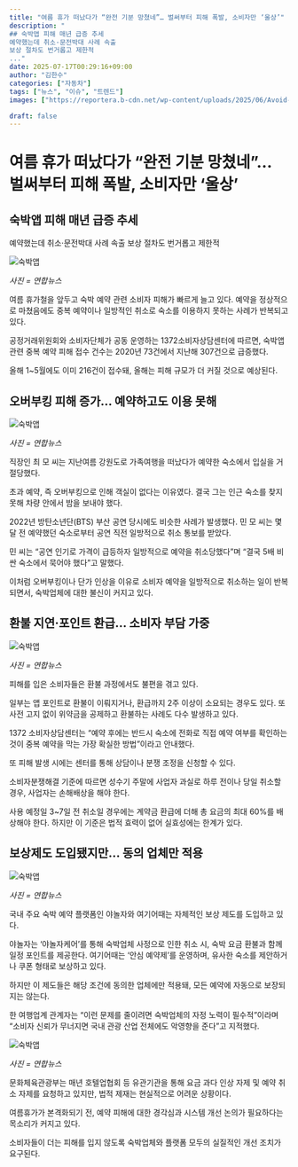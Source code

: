 ```yaml
---
title: "여름 휴가 떠났다가 “완전 기분 망쳤네”… 벌써부터 피해 폭발, 소비자만 ‘울상’"
description: "
## 숙박앱 피해 매년 급증 추세
예약했는데 취소·문전박대 사례 속출
보상 절차도 번거롭고 제한적
..."
date: 2025-07-17T00:29:16+09:00
author: "김한수"
categories: ["자동차"]
tags: ["뉴스", "이슈", "트렌드"]
images: ["https://reportera.b-cdn.net/wp-content/uploads/2025/06/Avoid-duplicate-reservations-for-accommodation-apps-1024x576.jpg"]

draft: false
---
```


# 여름 휴가 떠났다가 “완전 기분 망쳤네”… 벌써부터 피해 폭발, 소비자만 ‘울상’


## 숙박앱 피해 매년 급증 추세
예약했는데 취소·문전박대 사례 속출
보상 절차도 번거롭고 제한적


![숙박앱](https://reportera.b-cdn.net/wp-content/uploads/2025/06/Avoid-duplicate-reservations-for-accommodation-apps-1024x576.jpg)

*사진 = 연합뉴스*

여름 휴가철을 앞두고 숙박 예약 관련 소비자 피해가 빠르게 늘고 있다. 예약을 정상적으로 마쳤음에도 중복 예약이나 일방적인 취소로 숙소를 이용하지 못하는 사례가 반복되고 있다.

공정거래위원회와 소비자단체가 공동 운영하는 1372소비자상담센터에 따르면, 숙박앱 관련 중복 예약 피해 접수 건수는 2020년 73건에서 지난해 307건으로 급증했다.

올해 1~5월에도 이미 216건이 접수돼, 올해는 피해 규모가 더 커질 것으로 예상된다.


## 오버부킹 피해 증가… 예약하고도 이용 못해


![숙박앱](https://reportera.b-cdn.net/wp-content/uploads/2025/06/휴가-1-1024x691.jpg)

*사진 = 연합뉴스*

직장인 최 모 씨는 지난여름 강원도로 가족여행을 떠났다가 예약한 숙소에서 입실을 거절당했다.

초과 예약, 즉 오버부킹으로 인해 객실이 없다는 이유였다. 결국 그는 인근 숙소를 찾지 못해 차량 안에서 밤을 보내야 했다.

2022년 방탄소년단(BTS) 부산 공연 당시에도 비슷한 사례가 발생했다. 민 모 씨는 몇 달 전 예약했던 숙소로부터 공연 직전 일방적으로 취소 통보를 받았다.

민 씨는 “공연 인기로 가격이 급등하자 일방적으로 예약을 취소당했다”며 “결국 5배 비싼 숙소에서 묵어야 했다”고 말했다.

이처럼 오버부킹이나 단가 인상을 이유로 소비자 예약을 일방적으로 취소하는 일이 반복되면서, 숙박업체에 대한 불신이 커지고 있다.


## 환불 지연·포인트 환급… 소비자 부담 가중


![숙박앱](https://reportera.b-cdn.net/wp-content/uploads/2025/06/숙박앱-2-1024x576.jpg)

*사진 = 연합뉴스*

피해를 입은 소비자들은 환불 과정에서도 불편을 겪고 있다.

일부는 앱 포인트로 환불이 이뤄지거나, 환급까지 2주 이상이 소요되는 경우도 있다. 또 사전 고지 없이 위약금을 공제하고 환불하는 사례도 다수 발생하고 있다.

1372 소비자상담센터는 “예약 후에는 반드시 숙소에 전화로 직접 예약 여부를 확인하는 것이 중복 예약을 막는 가장 확실한 방법”이라고 안내했다.

또 피해 발생 시에는 센터를 통해 상담이나 분쟁 조정을 신청할 수 있다.

소비자분쟁해결 기준에 따르면 성수기 주말에 사업자 과실로 하루 전이나 당일 취소할 경우, 사업자는 손해배상을 해야 한다.

사용 예정일 3~7일 전 취소일 경우에는 계약금 환급에 더해 총 요금의 최대 60%를 배상해야 한다. 하지만 이 기준은 법적 효력이 없어 실효성에는 한계가 있다.


## 보상제도 도입됐지만… 동의 업체만 적용


![숙박앱](https://reportera.b-cdn.net/wp-content/uploads/2025/06/숙박앱-1-1024x576.jpg)

*사진 = 연합뉴스*

국내 주요 숙박 예약 플랫폼인 야놀자와 여기어때는 자체적인 보상 제도를 도입하고 있다.

야놀자는 ‘야놀자케어’를 통해 숙박업체 사정으로 인한 취소 시, 숙박 요금 환불과 함께 일정 포인트를 제공한다. 여기어때는 ‘안심 예약제’를 운영하며, 유사한 숙소를 제안하거나 쿠폰 형태로 보상하고 있다.

하지만 이 제도들은 해당 조건에 동의한 업체에만 적용돼, 모든 예약에 자동으로 보장되지는 않는다.

한 여행업계 관계자는 “이런 문제를 줄이려면 숙박업체의 자정 노력이 필수적”이라며 “소비자 신뢰가 무너지면 국내 관광 산업 전체에도 악영향을 준다”고 지적했다.

![숙박앱](https://reportera.b-cdn.net/wp-content/uploads/2025/06/휴가-5-1024x567.jpg)

*사진 = 연합뉴스*

문화체육관광부는 매년 호텔업협회 등 유관기관을 통해 요금 과다 인상 자제 및 예약 취소 자제를 요청하고 있지만, 법적 제재는 현실적으로 어려운 상황이다.

여름휴가가 본격화되기 전, 예약 피해에 대한 경각심과 시스템 개선 논의가 필요하다는 목소리가 커지고 있다.

소비자들이 더는 피해를 입지 않도록 숙박업체와 플랫폼 모두의 실질적인 개선 조치가 요구된다.
